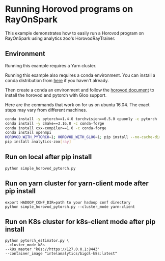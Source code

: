 # Running Horovod programs on RayOnSpark

This example demonstrates how to easily run a Horovod program on RayOnSpark using
analytics zoo's HorovodRayTrainer.


## Environment

Running this example requires a Yarn cluster.

Running this example also requires a conda environment. You can install a conda distribution from [here](https://docs.conda.io/projects/conda/en/latest/user-guide/install/)
if you haven't already.

Then create a conda an environment and follow the [horovod document](https://github.com/horovod/horovod/blob/master/docs/install.rst) to install the horovod and pytorch with Gloo support.

Here are the commands that work on for us on ubuntu 16.04. The exact steps may vary from different machines.

```bash
conda install -y pytorch==1.4.0 torchvision==0.5.0 cpuonly -c pytorch
conda install -y cmake==3.16.0 -c conda-forge
conda install cxx-compiler==1.0 -c conda-forge
conda install openmpi
HOROVOD_WITH_PYTORCH=1; HOROVOD_WITH_GLOO=1; pip install --no-cache-dir horovod==0.19.1
pip install analytics-zoo[ray]
```

## Run on local after pip install
```
python simple_horovod_pytorch.py
```

## Run on yarn cluster for yarn-client mode after pip install
```
export HADOOP_CONF_DIR=path to your hadoop conf directory
python simple_horovod_pytorch.py --cluster_mode yarn-client 
```

## Run on K8s cluster for k8s-client mode after pip install
```
python pytorch_estimator.py \
--cluster_mode k8s
--k8s_master "k8s://https://127.0.0.1:8443"
--container_image "intelanalytics/bigdl-k8s:latest"
```
